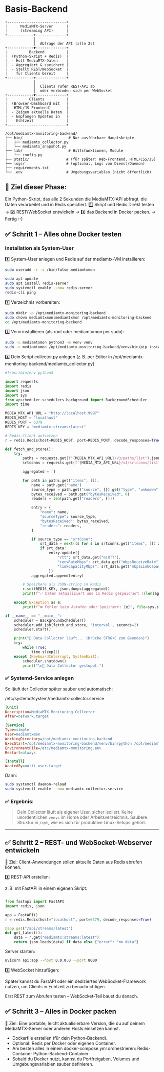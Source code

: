 # Basis-Backend

```text
+---------------------------+
|      MediaMTX-Server      |
|      (streaming API)      |
+------------+--------------+
             │
             │  Abfrage der API (alle 2s)
+------------▼--------------+
|          Backend          |
|  (Python-Skript + Redis)  |
|  - Holt MediaMTX-Daten    |
|  - Aggregiert & speichert |
|  - Stellt REST/WebSocket  |
|    für Clients bereit     |
+------------+--------------+
             │
             │  Clients rufen REST-API ab
             │  oder verbinden sich per WebSocket
+------------▼--------------+
|          Clients          |
|  (Browser-Dashboard mit   |
|   HTML/JS Frontend)       |
|  - Zeigen aktuelle Daten  |
|  - Empfangen Updates in   |
|    Echtzeit               |
+---------------------------+

```
```
/opt/mediamtx-monitoring-backend/
├── bin/                     # Nur ausführbare Hauptskripte
│   ├── mediamtx_collector.py
│   └── mediamtx_snapshot.py
├── lib/                     # Hilfsfunktionen, Module
│   └── config.py
├── static/                 # (für später: Web-Frontend, HTML/CSS/JS)
├── logs/                   # (optional, Logs von Dienst/Daemon)
├── requirements.txt
└── .env                    # Umgebungsvariablen (nicht öffentlich)

```

## 🎯 Ziel dieser Phase:
Ein Python-Skript, das alle 2 Sekunden die MediaMTX-API abfragt, die Daten verarbeitet und in Redis speichert.
1️⃣ Skript und Redis Direkt testen → 2️⃣ REST/WebSocket entwickeln → 3️⃣ das Backend in Docker packen. -> Fertig :-)


## ✅ Schritt 1 – Alles ohne Docker testen
### Installation als System-User

1️⃣ System-User anlegen und Redis auf der mediamtx-VM installieren:
```bash
sudo useradd -r -s /bin/false mediamtxmon

```

```bash
sudo apt update
sudo apt install redis-server
sudo systemctl enable --now redis-server
redis-cli ping

```

2️⃣ Verzeichnis vorbereiten:
```bash
sudo mkdir -p /opt/mediamtx-monitoring-backend
sudo chown mediamtxmon:mediamtxmon /opt/mediamtx-monitoring-backend
cd /opt/mediamtx-monitoring-backend

```
3️⃣ Venv installieren (als root oder mediamtxmon per sudo):
```bash
sudo -u mediamtxmon python3 -m venv venv
sudo -u mediamtxmon /opt/mediamtx-monitoring-backend/venv/bin/pip install requests redis apscheduler

```

4️⃣ Dein Script collector.py anlegen (z. B. per Editor in /opt/mediamtx-monitoring-backend/mediamtx_collector.py).
```python
#!/usr/bin/env python3

import requests
import redis
import json
import sys
from apscheduler.schedulers.background import BackgroundScheduler
import time

MEDIA_MTX_API_URL = "http://localhost:9997"
REDIS_HOST = "localhost"
REDIS_PORT = 6379
REDIS_KEY = "mediamtx:streams:latest"

# Redis-Client aufsetzen
r = redis.Redis(host=REDIS_HOST, port=REDIS_PORT, decode_responses=True)

def fetch_and_store():
    try:
        paths = requests.get(f"{MEDIA_MTX_API_URL}/v3/paths/list").json()
        srtconns = requests.get(f"{MEDIA_MTX_API_URL}/v3/srtconns/list").json()

        aggregated = []

        for path in paths.get("items", []):
            name = path.get("name")
            source_type = path.get("source", {}).get("type", "unknown")
            bytes_received = path.get("bytesReceived", 0)
            readers = len(path.get("readers", []))

            entry = {
                "name": name,
                "sourceType": source_type,
                "bytesReceived": bytes_received,
                "readers": readers,
            }

            if source_type == "srtConn":
                srt_data = next((s for s in srtconns.get("items", []) if s.get("path") == name), None)
                if srt_data:
                    entry.update({
                        "rtt": srt_data.get("msRTT"),
                        "recvRateMbps": srt_data.get("mbpsReceiveRate"),
                        "linkCapacityMbps": srt_data.get("mbpsLinkCapacity"),
                    })
            aggregated.append(entry)

        # Speichere als JSON-String in Redis
        r.set(REDIS_KEY, json.dumps(aggregated))
        print(f"✅ Daten aktualisiert und in Redis gespeichert ({len(aggregated)} Einträge)")

    except Exception as e:
        print(f"❌ Fehler beim Abrufen oder Speichern: {e}", file=sys.stderr)

if __name__ == "__main__":
    scheduler = BackgroundScheduler()
    scheduler.add_job(fetch_and_store, 'interval', seconds=2)
    scheduler.start()

    print("🔄 Data Collector läuft... (Drücke STRG+C zum Beenden)")
    try:
        while True:
            time.sleep(1)
    except (KeyboardInterrupt, SystemExit):
        scheduler.shutdown()
        print("\n🛑 Data Collector gestoppt.")

```

### ✅ Systemd-Service anlegen
So läuft der Collector später sauber und automatisch:

/etc/systemd/system/mediamtx-collector.service
```ini
[Unit]
Description=MediaMTX Monitoring Collector
After=network.target

[Service]
Type=simple
User=mediamtxmon
WorkingDirectory=/opt/mediamtx-monitoring-backend
ExecStart=/opt/mediamtx-monitoring-backend/venv/bin/python /opt/mediamtx-monitoring-backend/collector.py
EnvironmentFile=/etc/mediamtx-monitoring.env
Restart=always

[Install]
WantedBy=multi-user.target

```
Dann:
```bash
sudo systemctl daemon-reload
sudo systemctl enable --now mediamtx-collector.service

```
### ✅ Ergebnis:

>Dein Collector läuft als eigener User, sicher isoliert.
>Keine unordentlichen `venvs` im Home oder Arbeitsverzeichnis.
>Saubere Struktur in `/opt`, wie es sich für produktive Linux-Setups gehört.

---

## ✅ Schritt 2 – REST- und WebSocket-Webserver entwickeln
🎯 Ziel: Client-Anwendungen sollen aktuelle Daten aus Redis abrufen können.

1️⃣ REST-API erstellen:

z. B. mit FastAPI in einem eigenen Skript:
```python

from fastapi import FastAPI
import redis, json

app = FastAPI()
r = redis.Redis(host="localhost", port=6379, decode_responses=True)

@app.get("/api/streams/latest")
def get_latest():
    data = r.get("mediamtx:streams:latest")
    return json.loads(data) if data else {"error": "no data"}

```
Server starten:
```bash
uvicorn api:app --host 0.0.0.0 --port 8000

```
2️⃣ WebSocket hinzufügen:

Später kannst du FastAPI oder ein dediziertes WebSocket-Framework nutzen, um Clients in Echtzeit zu benachrichtigen.

Erst REST zum Abrufen testen – WebSocket-Teil baust du danach.

## ✅ Schritt 3 – Alles in Docker packen
🎯 Ziel: Eine portable, leicht aktualisierbare Version, die du auf deinem MediaMTX-Server oder anderen Hosts einsetzen kannst.

- Dockerfile erstellen (für dein Python-Backend).
- Optional: Redis per Docker oder eigenen Container.
- Am besten alles in einem docker-compose.yml orchestrieren:
  Redis-Container
  Python-Backend-Container
- Sobald du Docker nutzt, kannst du Portfreigaben, Volumes und Umgebungsvariablen sauber definieren.
  
